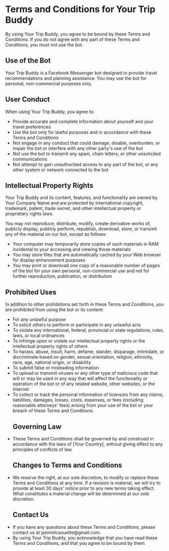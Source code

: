 <!DOCTYPE html>
<html lang="en">
<head>
  <meta charset="UTF-8">
  <title>Terms and Conditions - Your Trip Buddy</title>
</head>
<body>
  <h1>Terms and Conditions for Your Trip Buddy</h1>
  <p>By using Your Trip Buddy, you agree to be bound by these Terms and Conditions. If you do not agree with any part of these Terms and Conditions, you must not use the bot.</p>
  <h2>Use of the Bot</h2>
  <p>Your Trip Buddy is a Facebook Messenger bot designed to provide travel recommendations and planning assistance. You may use the bot for personal, non-commercial purposes only.</p>
  <h2>User Conduct</h2>
  <p>When using Your Trip Buddy, you agree to:</p>
  <ul>
    <li>Provide accurate and complete information about yourself and your travel preferences</li>
    <li>Use the bot only for lawful purposes and in accordance with these Terms and Conditions</li>
    <li>Not engage in any conduct that could damage, disable, overburden, or impair the bot or interfere with any other party's use of the bot</li>
    <li>Not use the bot to transmit any spam, chain letters, or other unsolicited communications</li>
    <li>Not attempt to gain unauthorized access to any part of the bot, or any other system or network connected to the bot</li>
  </ul>
  <h2>Intellectual Property Rights</h2>
  <p>Your Trip Buddy and its content, features, and functionality are owned by Your Company Name and are protected by international copyright, trademark, patent, trade secret, and other intellectual property or proprietary rights laws.</p>
  <p>You may not reproduce, distribute, modify, create derivative works of, publicly display, publicly perform, republish, download, store, or transmit any of the material on our bot, except as follows:</p>
  <ul>
    <li>Your computer may temporarily store copies of such materials in RAM incidental to your accessing and viewing those materials</li>
    <li>You may store files that are automatically cached by your Web browser for display enhancement purposes</li>
    <li>You may print or download one copy of a reasonable number of pages of the bot for your own personal, non-commercial use and not for further reproduction, publication, or distribution</li>
  </ul>
  <h2>Prohibited Uses</h2>
  <p>In addition to other prohibitions set forth in these Terms and Conditions, you are prohibited from using the bot or its content:</p>
  <ul>
    <li>For any unlawful purpose</li>
    <li>To solicit others to perform or participate in any unlawful acts</li>
    <li>To violate any international, federal, provincial or state regulations, rules, laws, or local ordinances</li>
    <li>To infringe upon or violate our intellectual property rights or the intellectual property rights of others</li>
    <li>To harass, abuse, insult, harm, defame, slander, disparage, intimidate, or discriminate based on gender, sexual orientation, religion, ethnicity, race, age, national origin, or disability</li>
    <li>To submit false or misleading information</li>
    <li>To upload or transmit viruses or any other type of malicious code that will or may be used in any way that will affect the functionality or operation of the bot or of any related website, other websites, or the Internet</li>
    <li>To collect or track the personal information of licensors from any claims, liabilities, damages, losses, costs, expenses, or fees (including reasonable attorneys' fees) arising from your use of the bot or your breach of these Terms and Conditions.</li>
<h2>Governing Law</h2>
<li>These Terms and Conditions shall be governed by and construed in accordance with the laws of [Your Country], without giving effect to any principles of conflicts of law.</li>
<h2>Changes to Terms and Conditions</h2>
<li>We reserve the right, at our sole discretion, to modify or replace these Terms and Conditions at any time. If a revision is material, we will try to provide at least 30 days' notice prior to any new terms taking effect. What constitutes a material change will be determined at our sole discretion.</li>
<h2>Contact Us</h2>
<li>If you have any questions about these Terms and Conditions, please contact us at jasminlcaouette@gmail.com.</li>
<li>By using Your Trip Buddy, you acknowledge that you have read these Terms and Conditions, and that you agree to be bound by them.</li>
